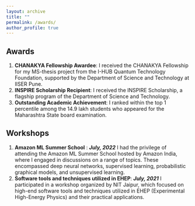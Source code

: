 ```yaml
---
layout: archive
title: ""
permalink: /awards/
author_profile: true
---
```


## Awards
1. **CHANAKYA Fellowship Awardee**:
I received the CHANAKYA Fellowship for my MS-thesis project from the I-HUB Quantum Technology Foundation, supported by the Department of Science and Technology at IISER Pune.
2. **INSPIRE Scholarship Recipient**:
I received the INSPIRE Scholarship, a flagship program of the Department of Science and Technology.
3. **Outstanding Academic Achievement**:
I ranked within the top 1 percentile among the 14.9 lakh students who appeared for the Maharashtra State board examination.


## Workshops 
1. **Amazon ML Summer School** :
***July, 2022***
I had the privilege of attending the Amazon ML Summer School hosted by Amazon India, where I engaged in discussions on a range of topics. These encompassed deep neural networks, supervised learning, probabilistic graphical models, and unsupervised learning.
2. **Software tools and techniques utilized in EHEP**:
***July, 2021*** I participated in a workshop organized by NIT Jaipur, which focused on high-end software tools and techniques utilized in EHEP (Experimental High-Energy Physics) and their practical applications.

